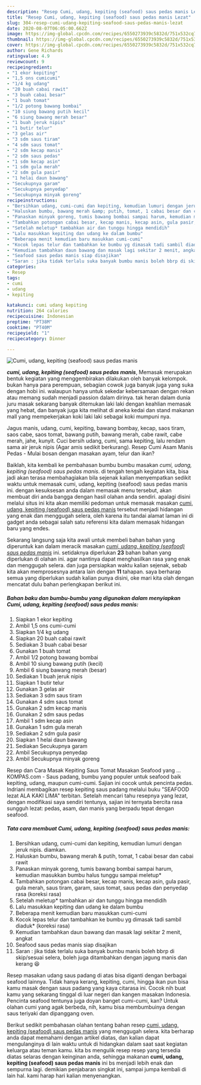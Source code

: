 ```yaml
---
description: "Resep Cumi, udang, kepiting (seafood) saus pedas manis Lezat"
title: "Resep Cumi, udang, kepiting (seafood) saus pedas manis Lezat"
slug: 304-resep-cumi-udang-kepiting-seafood-saus-pedas-manis-lezat
date: 2020-08-07T06:05:00.662Z
image: https://img-global.cpcdn.com/recipes/6550273939c5832d/751x532cq70/cumi-udang-kepiting-seafood-saus-pedas-manis-foto-resep-utama.jpg
thumbnail: https://img-global.cpcdn.com/recipes/6550273939c5832d/751x532cq70/cumi-udang-kepiting-seafood-saus-pedas-manis-foto-resep-utama.jpg
cover: https://img-global.cpcdn.com/recipes/6550273939c5832d/751x532cq70/cumi-udang-kepiting-seafood-saus-pedas-manis-foto-resep-utama.jpg
author: Gene Richards
ratingvalue: 4.9
reviewcount: 9
recipeingredient:
- "1 ekor kepiting"
- "1,5 ons cumicumi"
- "1/4 kg udang"
- "20 buah cabai rawit"
- "3 buah cabai besar"
- "1 buah tomat"
- "1/2 potong bawang bombai"
- "10 siung bawang putih kecil"
- "6 siung bawang merah besar"
- "1 buah jeruk nipis"
- "1 butir telur"
- "3 gelas air"
- "3 sdm saus tiram"
- "4 sdm saus tomat"
- "2 sdm kecap manis"
- "2 sdm saus pedas"
- "1 sdm kecap asin"
- "1 sdm gula merah"
- "2 sdm gula pasir"
- "1 helai daun bawang"
- "Secukupnya garam"
- "Secukupnya penyedap"
- "Secukupnya minyak goreng"
recipeinstructions:
- "Bersihkan udang, cumi-cumi dan kepiting, kemudian lumuri dengan jeruk nipis. diamkan."
- "Haluskan bumbu, bawang merah &amp; putih, tomat, 1 cabai besar dan cabai rawit"
- "Panaskan minyak goreng, tumis bawang bombai sampai harum, kemudian masukkan bumbu halus tunggu sampai meletup*"
- "Tambahkan potongan cabai besar, kecap manis, kecap asin, gula pasir, gula merah, saus tiram, garam, saus tomat, saus pedas dan penyedap rasa (koreksi rasa)"
- "Setelah meletup* tambahkan air dan tunggu hingga mendidih"
- "Lalu masukkan kepiting dan udang ke dalam bumbu"
- "Beberapa menit kemudian baru masukkan cumi-cumi"
- "Kocok lepas telur dan tambahkan ke bumbu yg dimasak tadi sambil diaduk* (koreksi rasa)"
- "Kemudian tambahkan daun bawang dan masak lagi sekitar 2 menit, angkat"
- "Seafood saus pedas manis siap disajikan"
- "Saran : jika tidak terlalu suka banyak bumbu manis boleh bbrp di skip/sesuai selera, boleh juga ditambahkan dengan jagung manis dan kerang 😆"
categories:
- Resep
tags:
- cumi
- udang
- kepiting

katakunci: cumi udang kepiting 
nutrition: 264 calories
recipecuisine: Indonesian
preptime: "PT38M"
cooktime: "PT40M"
recipeyield: "1"
recipecategory: Dinner

---
```



![Cumi, udang, kepiting (seafood) saus pedas manis](https://img-global.cpcdn.com/recipes/6550273939c5832d/751x532cq70/cumi-udang-kepiting-seafood-saus-pedas-manis-foto-resep-utama.jpg)

<b><i>cumi, udang, kepiting (seafood) saus pedas manis</i></b>, Memasak merupakan bentuk kegiatan yang menggembirakan dilakukan oleh banyak kelompok. bukan hanya para perempuan, sebagian cowok juga banyak juga yang suka dengan hobi ini. walaupun hanya untuk sekedar kebersamaan dengan rekan atau memang sudah menjadi passion dalam dirinya. tak heran dalam dunia juru masak sekarang banyak ditemukan laki laki dengan keahlian memasak yang hebat, dan banyak juga kita melihat di aneka kedai dan stand makanan mall yang mempekerjakan koki laki laki sebagai koki mumpuni nya.

Jagus manis, udang, cumi, kepiting, bawang bombay, kecap, saos tiram, saos cabe, saos tomat, bawang putih, bawang merah, cabe rawit, cabe merah, jahe, kunyit. Cuci bersih udang, cumi, sama kepiting, lalu rendam sama air jeruk nipis (Agar amis sedikit berkurang). Resep Cumi Asam Manis Pedas - Mulai bosan dengan masakan ayam, telur dan ikan?

Baiklah, kita kembali ke pembahasan bumbu bumbu masakan <i>cumi, udang, kepiting (seafood) saus pedas manis</i>. di tengah tengah kegiatan kita, bisa jadi akan terasa membahagiakan bila sejenak kalian menyempatkan sedikit waktu untuk memasak cumi, udang, kepiting (seafood) saus pedas manis ini. dengan kesuksesan anda dalam memasak menu tersebut, akan membuat diri anda bangga dengan hasil olahan anda sendiri. apalagi disini melalui situs ini kita akan memiliki pedoman untuk memasak masakan <u>cumi, udang, kepiting (seafood) saus pedas manis</u> tersebut menjadi hidangan yang enak dan menggugah selera, oleh karena itu tandai alamat laman ini di gadget anda sebagai salah satu referensi kita dalam memasak hidangan baru yang endes.


Sekarang langsung saja kita awali untuk membeli bahan bahan yang diperuntuk kan dalam meracik masakan <u><i>cumi, udang, kepiting (seafood) saus pedas manis</i></u> ini. setidaknya diperlukan <b>23</b> bahan bahan yang diperlukan di olahan ini. agar nantinya dapat menghasilkan rasa yang enak dan menggugah selera. dan juga persiapkan waktu kalian sejenak, sebab kita akan memprosesnya antara lain dengan <b>11</b> tahapan. saya berharap semua yang diperlukan sudah kalian punya disini, oke mari kita olah dengan mencatat dulu bahan perlengkapan berikut ini.

<!--inarticleads1-->

##### Bahan baku dan bumbu-bumbu yang digunakan dalam menyiapkan Cumi, udang, kepiting (seafood) saus pedas manis:

1. Siapkan 1 ekor kepiting
1. Ambil 1,5 ons cumi-cumi
1. Siapkan 1/4 kg udang
1. Siapkan 20 buah cabai rawit
1. Sediakan 3 buah cabai besar
1. Gunakan 1 buah tomat
1. Ambil 1/2 potong bawang bombai
1. Ambil 10 siung bawang putih (kecil)
1. Ambil 6 siung bawang merah (besar)
1. Sediakan 1 buah jeruk nipis
1. Siapkan 1 butir telur
1. Gunakan 3 gelas air
1. Sediakan 3 sdm saus tiram
1. Gunakan 4 sdm saus tomat
1. Gunakan 2 sdm kecap manis
1. Gunakan 2 sdm saus pedas
1. Ambil 1 sdm kecap asin
1. Gunakan 1 sdm gula merah
1. Sediakan 2 sdm gula pasir
1. Siapkan 1 helai daun bawang
1. Sediakan Secukupnya garam
1. Ambil Secukupnya penyedap
1. Ambil Secukupnya minyak goreng


Resep dan Cara Masak Kepiting Saus Tomat Masakan Seafood yang … KOMPAS.com - Saus padang, bumbu yang populer untuk seafood baik kepiting, udang, maupun cumi-cumi. Sajian ini cocok untuk pencinta pedas. Indriani membagikan resep kepiting saus padang melalui buku &#34;SEAFOOD lezat ALA KAKI LIMA&#34; terbitan. Setelah mencari tahu resepnya yang lezat, dengan modifikasi saya sendiri tentunya, sajian ini ternyata bercita rasa sungguh lezat: pedas, asam, dan manis yang berpadu tepat dengan seafood. 

<!--inarticleads2-->

##### Tata cara membuat Cumi, udang, kepiting (seafood) saus pedas manis:

1. Bersihkan udang, cumi-cumi dan kepiting, kemudian lumuri dengan jeruk nipis. diamkan.
1. Haluskan bumbu, bawang merah &amp; putih, tomat, 1 cabai besar dan cabai rawit
1. Panaskan minyak goreng, tumis bawang bombai sampai harum, kemudian masukkan bumbu halus tunggu sampai meletup*
1. Tambahkan potongan cabai besar, kecap manis, kecap asin, gula pasir, gula merah, saus tiram, garam, saus tomat, saus pedas dan penyedap rasa (koreksi rasa)
1. Setelah meletup* tambahkan air dan tunggu hingga mendidih
1. Lalu masukkan kepiting dan udang ke dalam bumbu
1. Beberapa menit kemudian baru masukkan cumi-cumi
1. Kocok lepas telur dan tambahkan ke bumbu yg dimasak tadi sambil diaduk* (koreksi rasa)
1. Kemudian tambahkan daun bawang dan masak lagi sekitar 2 menit, angkat
1. Seafood saus pedas manis siap disajikan
1. Saran : jika tidak terlalu suka banyak bumbu manis boleh bbrp di skip/sesuai selera, boleh juga ditambahkan dengan jagung manis dan kerang 😆


Resep masakan udang saus padang di atas bisa diganti dengan berbagai seafood lainnya. Tidak hanya kerang, kepiting, cumi, hingga ikan pun bisa kamu masak dengan saus padang yang kaya citarasa ini. Cocok nih buat kamu yang sekarang tinggal di luar negeri dan kangen masakan Indonesia. Pencinta seafood tentunya juga doyan banget cumi-cumi, kan? Untuk olahan cumi yang agak berbeda, nih, kamu bisa membumbuinya dengan saus teriyaki dan dipanggang oven. 

Berikut sedikit pembahasan olahan tentang bahan resep <u>cumi, udang, kepiting (seafood) saus pedas manis</u> yang menggugah selera. kita berharap anda dapat memahami dengan artikel diatas, dan kalian dapat mengulanginya di lain waktu untuk di hidangkan dalam saat saat kegiatan keluarga atau teman kamu. kita bs mengulik resep resep yang tersedia diatas selaras dengan keinginan anda, sehingga makanan <b>cumi, udang, kepiting (seafood) saus pedas manis</b> ini bs menjadi lebih enak dan sempurna lagi. demikian penjabaran singkat ini, sampai jumpa kembali di lain hal. kami harap hari kalian menyenangkan.
